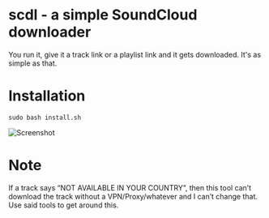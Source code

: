 # scdl - a simple SoundCloud downloader
You run it, give it a track link or a playlist link and it gets downloaded. It's as simple as that.
# Installation
```
sudo bash install.sh
```

![Screenshot](https://github.com/mrwnwttk/scdl/raw/master/images/screenshot.png)
# Note
If a track says “NOT AVAILABLE IN YOUR COUNTRY”, then this tool can’t download the track without a VPN/Proxy/whatever and I can’t change that. Use said tools to get around this.
